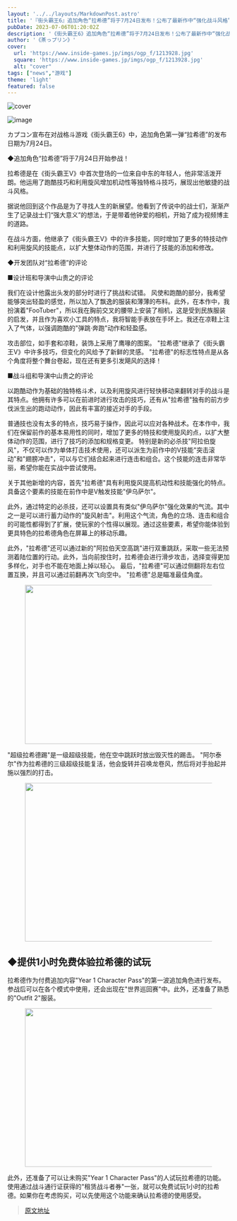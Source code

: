 ```yaml
---
layout: '../../layouts/MarkdownPost.astro'
title: '『街头霸王6』追加角色“拉希德”将于7月24日发布！公布了最新作中“强化战斗风格”'
pubDate: 2023-07-06T01:20:02Z
description: '《街头霸王6》追加角色“拉希德”将于7月24日发布！公布了最新作中“强化战斗风格”。'
author: '《茶っプリン》'
cover:
  url: 'https://www.inside-games.jp/imgs/ogp_f/1213928.jpg'
  square: 'https://www.inside-games.jp/imgs/ogp_f/1213928.jpg'
  alt: "cover"
tags: ["news","游戏"]
theme: 'light'
featured: false
---
```


![cover](https://www.inside-games.jp/imgs/ogp_f/1213928.jpg)

![image](https://www.inside-games.jp/imgs/zoom/1213926.jpg)

カプコン宣布在对战格斗游戏《街头霸王6》中，追加角色第一弹“拉希德”的发布日期为7月24日。

◆追加角色“拉希德”将于7月24日开始参战！

拉希德是在《街头霸王V》中首次登场的一位来自中东的年轻人，他非常活泼开朗。他运用了跑酷技巧和利用旋风增加机动性等独特格斗技巧，展现出他敏捷的战斗风格。

据说他回到这个作品是为了寻找人生的新展望。他看到了传说中的战士们，渐渐产生了记录战士们“强大意义”的想法，于是带着他钟爱的相机，开始了成为视频博主的道路。

在战斗方面，他继承了《街头霸王V》中的许多技能，同时增加了更多的特技动作和利用旋风的技能点，以扩大整体动作的范围，并进行了技能的添加和修改。

◆开发团队对“拉希德”的评论

■设计班和导演中山贵之的评论

我们在设计他露出头发的部分时进行了挑战和试错。
风使和跑酷的部分，我希望能够突出轻盈的感觉，所以加入了飘逸的服装和薄薄的布料。此外，在本作中，我扮演着"FooTuber"，所以我在胸前交叉的腰带上安装了相机，这是受到民族服装的启发，并且作为喜欢小工具的特点，我将智能手表放在手环上。我还在凉鞋上注入了气体，以强调跑酷的"弹跳·奔跑"动作和轻盈感。

攻击部位，如手套和凉鞋，装饰上采用了鹰喙的图案。 "拉希德"继承了《街头霸王V》中许多技巧，但变化的风给予了新鲜的灵感。 "拉希德"的标志性特点是从各个角度将整个舞台卷起，现在还有更多引发飓风的选择！

■战斗组和导演中山贵之的评论

以跑酷动作为基础的独特格斗术，以及利用旋风进行轻快移动来翻转对手的战斗是其特点。他拥有许多可以在前进时进行攻击的技巧，还有从"拉希德"独有的前方步伐派生出的跑动动作，因此有丰富的接近对手的手段。

普通技也没有太多的特点，技巧易于操作，因此可以应对各种战术。在本作中，我们在保留前作的基本易用性的同时，增加了更多的特技和使用旋风的点，以扩大整体动作的范围，进行了技巧的添加和规格变更。
特别是新的必杀技"阿拉伯旋风"，不仅可以作为单体打击技术使用，还可以派生为前作中的V技能"突击滚动"和"翅膀冲击"，可以与它们结合起来进行连击和组合。这个技能的连击非常华丽，希望你能在实战中尝试使用。

关于其他新增的内容，首先"拉希德"具有利用旋风提高机动性和技能强化的特点。具备这个要素的技能在前作中是V触发技能"伊乌萨尔"。

此外，通过特定的必杀技，还可以设置具有类似"伊乌萨尔"强化效果的气流。其中之一是可以进行蓄力动作的"旋风射击"。利用这个气流，角色的立场、连击和组合的可能性都得到了扩展，使玩家的个性得以展现。通过这些要素，希望你能体验到更具特色的拉希德角色在屏幕上的移动乐趣。

此外，"拉希德"还可以通过新的"阿拉伯天空高跳"进行双重跳跃，采取一些无法预测着陆位置的行动。此外，当向前按住时，拉希德会进行滑步攻击，选择变得更加多样化，对手也不能在地面上掉以轻心。
最后，"拉希德"可以通过侧翻将左右位置互换，并且可以通过前翻再次飞向空中。 "拉希德"总是瞄准最佳角度。</p><figure class="ctms-editor-image"><img src="https://www.inside-games.jp/imgs/zoom/1213925.jpg" class="inline-article-image" width="640" height="360"></figure><p>"超级拉希德踢"是一级超级技能，他在空中跳跃时放出毁灭性的踢击。 "阿尔泰尔"作为拉希德的三级超级技能复活，他会旋转并召唤龙卷风，然后将对手抬起并施以强烈的打击。</p><figure class="ctms-editor-image"><img src="https://www.inside-games.jp/imgs/zoom/1213923.jpg" class="inline-article-image" width="640" height="359"></figure></blockquote><h2>◆提供1小时免费体验拉希德的试玩</h2><p>拉希德作为付费追加内容"Year 1 Character Pass"的第一波追加角色进行发布。参战后可以在各个模式中使用，还会出现在"世界巡回赛"中。此外，还准备了熟悉的"Outfit 2"服装。</p><figure class="ctms-editor-image"><img src="https://www.inside-games.jp/imgs/zoom/1213921.jpg" class="inline-article-image" width="640" height="359"></figure><p>此外，还准备了可以让未购买"Year 1 Character Pass"的人试玩拉希德的功能。使用通过战斗通行证获得的"租赁战斗者券"一张，就可以免费试玩1小时的拉希德。如果你在考虑购买，可以先使用这个功能来确认拉希德的使用感受。

>[原文地址](https://www.inside-games.jp/article/2023/07/06/147026.html)  